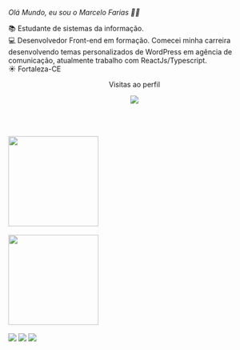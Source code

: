 *Olá Mundo, eu sou o Marcelo Farias 🙆‍♂️*
<br>

📚 Estudante de sistemas da informação.<br>
💻 Desenvolvedor Front-end em formação. 
Comecei minha carreira desenvolvendo temas personalizados de WordPress em agência de comunicação, atualmente trabalho com ReactJs/Typescript.
<br>
☀️ Fortaleza-CE
<br>
<p align="center"> Visitas ao perfil </p>
<p align="center">   <img alingn="center" src="https://profile-counter.glitch.me/marcelofarias-jr/count.svg" /></p>
<br>
<br>
<br>

<a href="https://github.com/marcelofarias-jr">
<img height="180em" align="center" src="https://github-readme-stats.vercel.app/api?username=marcelofarias-jr&count_private=true&show_icons=true&theme=radical"/>
 <br>
 <br>
<img height="180em" align="center" src="https://github-readme-stats.vercel.app/api/top-langs/?username=marcelofarias-jr&layout=compact&theme=radical"/>
</a>
<br>
<br>
<div>
  <a href="https://www.instagram.com/marcelofariasjr" target="_blank"><img src="https://img.shields.io/badge/Instagram-E4405F?style=for-the-badge&logo=instagram&logoColor=white" target="_blank"></a>
  <a href="https://www.linkedin.com/in/marcelo-farias-a4337722/" target="_blank"><img src="https://img.shields.io/badge/LinkedIn-0077B5?style=for-the-badge&logo=linkedin&logoColor=white" target="_blank"></a>
  <a href="mailto:marcelobfariasjr@gmail.com" target="_blank"><img src="https://img.shields.io/badge/Gmail-D14836?style=for-the-badge&logo=gmail&logoColor=white" target="_blank"></a>
</div>
<br>
<br>
  
